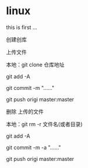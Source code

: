 # linux
this is first ...

创建创库

上传文件

本地：git clone 仓库地址

git add -A

git commit -m "......"

git push origi master:master


删除 上传的文件

本地：git rm -r 文件名(或者目录)

git add -A

git commit -m -a "......"

git push origi master:master
